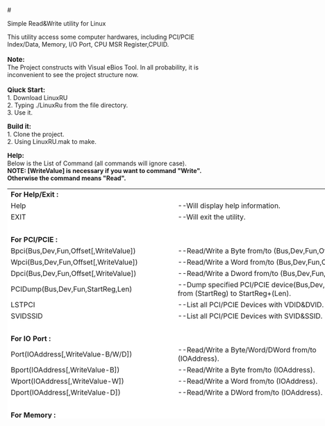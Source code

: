 #<p>Simple Read&amp;Write utility for Linux</p>
<p>  This utility access some computer hardwares, including PCI/PCIE Index/Data, Memory, I/O Port, CPU MSR Register,CPUID.<br />  <br /><span style="font-size: 15px;"><strong>Note:</strong></span><br />  The Project constructs with Visual eBios Tool. In all probability, it is inconvenient to see the project structure now.<br /> <br /><span style="font-size: 15px;"><strong>Qiuck Start:</strong></span><br />  1. Download LinuxRU<br />  2. Typing ./LinuxRu from the file directory.<br />  3. Use it.</p>
<p><span style="font-size: 15px;"><strong>Build it:</strong></span><br />  1. Clone the project.<br />  2. Using LinuxRU.mak to make.</p>
<p><span style="font-size: 15px;"><strong>Help:</strong></span><br />  Below is the List of Command (all commands will ignore case).<br />  <span style="font-size: 14px;"><strong>NOTE: [WriteValue] is necessary if you want to command "Write". Otherwise the command means "Read".</strong></span></p>
<table style="height: 529px; border: 0px solid #ffffff; width: 817px; background-color: #ffffff;" border="0">
<tbody>
<tr>
<td style="text-align: left;"><strong>For Help/Exit :</strong>&nbsp;</td>
<td>&nbsp;</td>
</tr>
<tr>
<td>Help</td>
<td>--Will display help information.</td>
</tr>
<tr>
<td>EXIT</td>
<td>--Will exit the utility.</td>
</tr>
<tr>
<td>&nbsp;</td>
<td>&nbsp;</td>
</tr>
<tr>
<td><strong>For PCI/PCIE :</strong></td>
<td>&nbsp;</td>
</tr>
<tr>
<td>Bpci(Bus,Dev,Fun,Offset[,WriteValue])</td>
<td>--Read/Write a Byte from/to (Bus,Dev,Fun,Offset).</td>
</tr>
<tr>
<td>Wpci(Bus,Dev,Fun,Offset[,WriteValue])</td>
<td>--Read/Write a Word from/to (Bus,Dev,Fun,Offset).</td>
</tr>
<tr>
<td>Dpci(Bus,Dev,Fun,Offset[,WriteValue])</td>
<td>--Read/Write a Dword from/to (Bus,Dev,Fun,Offset).</td>
</tr>
<tr>
<td>PCIDump(Bus,Dev,Fun,StartReg,Len)</td>
<td>--Dump specified PCI/PCIE device(Bus,Dev,Fun) data from (StartReg) to StartReg+(Len).</td>
</tr>
<tr>
<td>LSTPCI</td>
<td>--List all PCI/PCIE Devices with VDID&amp;DVID.</td>
</tr>
<tr>
<td>SVIDSSID</td>
<td>--List all PCI/PCIE Devices with SVID&amp;SSID.</td>
</tr>
<tr>
<td>&nbsp;</td>
<td>&nbsp;</td>
</tr>
<tr>
<td><strong>For IO Port :</strong></td>
<td>&nbsp;</td>
</tr>
<tr>
<td>Port(IOAddress[,WriteValue-B/W/D])</td>
<td>--Read/Write a Byte/Word/DWord from/to (IOAddress).</td>
</tr>
<tr>
<td>Bport(IOAddress[,WriteValue-B])</td>
<td>--Read/Write a Byte from/to (IOAddress).</td>
</tr>
<tr>
<td>Wport(IOAddress[,WriteValue-W])</td>
<td>--Read/Write a Word from/to (IOAddress).</td>
</tr>
<tr>
<td>Dport(IOAddress[,WriteValue-D])</td>
<td>--Read/Write a DWord from/to (IOAddress).</td>
</tr>
<tr>
<td>&nbsp;</td>
<td>&nbsp;</td>
</tr>
<tr>
<td><strong>For Memory :</strong></td>
<td>&nbsp;</td>
</tr>
<tr>
<td>Bmem(MemAddr[,WriteValue])</td>
<td>--Read/Write a Byte from/to (MemAddr).</td>
</tr>
<tr>
<td>Wmem(MemAddr[,WriteValue])</td>
<td>--Read/Write a Word from/to (MemAddr).</td>
</tr>
<tr>
<td>Dmem(MemAddr[,WriteValue])</td>
<td>--Read/Write a Dword from/to (MemAddr).</td>
</tr>
<tr>
<td>MemDump(StartBaseAddress,Length)</td>
<td>--Dump Memory data from (StartBaseAddress) to StartBaseAddress+(Length).</td>
</tr>
<tr>
<td>&nbsp;</td>
<td>&nbsp;</td>
</tr>
<tr>
<td colspan="2"><strong>For CPU/MSR :</strong>&nbsp;(The main source code of this part is from https://01.org/zh/msr-tools)</td>
</tr>
<tr>
<td>CPUID(PreocessorNum)</td>
<td>--Dump CPUID data of (PreocessorNum).</td>
</tr>
<tr>
<td>MSR(PreocessorNum,MSRAddress[,WriteValue])</td>
<td>--Read/Write a Data from/to (PreocessorNum,MSRAddress).</td>
</tr>
</tbody>
</table>
